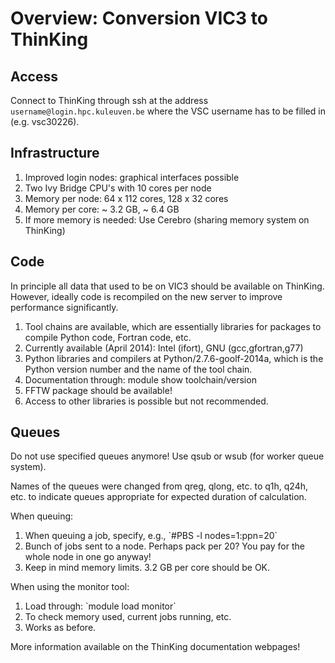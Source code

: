 # Overview: Conversion VIC3 to ThinKing
## Access
Connect to ThinKing through ssh at the address `username@login.hpc.kuleuven.be`
where the VSC username has to be filled in (e.g. vsc30226).

## Infrastructure
<ol>
<li>Improved login nodes: graphical interfaces possible</li>
<li>Two Ivy Bridge CPU's with 10 cores per node</li>
<li>Memory per node: 64 x 112 cores, 128 x 32 cores</li>
<li>Memory per core: ~ 3.2 GB, ~ 6.4 GB</li>
<li>If more memory is needed: Use Cerebro (sharing memory system on ThinKing)</li>
</ol>

## Code 
In principle all data that used to be on VIC3 should be available on ThinKing. 
However, ideally code is recompiled on the new server to improve performance
significantly. 
<ol>
<li>Tool chains are available, which are essentially libraries for packages to compile Python code, Fortran code, etc. </li>
<li>Currently available (April 2014): Intel (ifort), GNU  (gcc,gfortran,g77) </li>
<li>Python libraries and compilers at Python/2.7.6-goolf-2014a, which is the Python version number and the name of the tool chain. </li>
<li>Documentation through: module show toolchain/version </li>
<li>FFTW package should be available!</li>
<li>Access to other libraries is possible but not recommended.</li>
</ol>

## Queues
Do not use specified queues anymore! Use qsub or wsub (for worker queue system).

Names of the queues were changed from qreg, qlong, etc. to q1h, q24h, etc. to indicate queues appropriate for expected duration of calculation.

When queuing:
<ol>
<li>When queuing a job, specify, e.g., `#PBS -l nodes=1:ppn=20`</li>
<li>Bunch of jobs sent to a node. Perhaps pack per 20? You pay for the whole node in one go anyway!</li>
<li>Keep in mind memory limits. 3.2 GB per core should be OK.</li>
</ol>

When using the monitor tool: 
<ol>
<li>Load through: `module load monitor`</li>
<li>To check memory used, current jobs running, etc.</li>
<li>Works as before.
</ol>

More information available on the ThinKing documentation webpages!